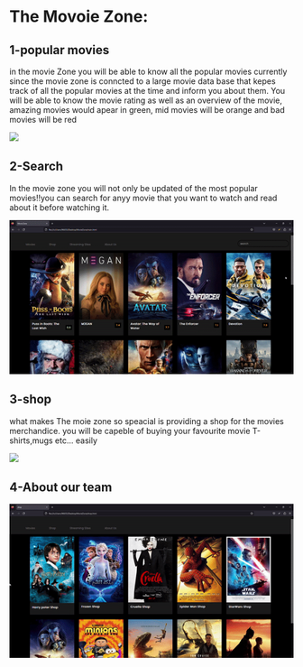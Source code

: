# The Movoie Zone:




## 1-popular movies
in the movie Zone you will be able to know all the popular movies currently since the movie zone is conncted to a large movie data base that kepes track of all the popular movies at the time and inform you about them.
You will be able to know the movie rating as well as an overview of the movie, amazing movies would apear in green, mid movies will be orange and bad movies will be red


![](https://github.com/muneeraAlnamlah/CS346_Project/blob/main/MovieMain.gif)






## 2-Search
In the movie zone you will not only be updated of the most popular movies!!you can search for anyy movie that you want to watch and read about it before watching it.


![](https://github.com/muneeraAlnamlah/CS346_Project/blob/main/Search.gif)



## 3-shop
what makes The moie zone so speacial is providing a shop for the movies merchandice. you will be capeble of buying your favourite movie T-shirts,mugs etc... easily


![](https://github.com/muneeraAlnamlah/CS346_Project/blob/main/shop.gif)


## 4-About our team


![](https://github.com/muneeraAlnamlah/CS346_Project/blob/main/AboutUs.gif)


